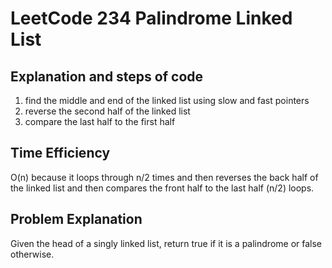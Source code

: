 # LeetCode 234 Palindrome Linked List
## Explanation and steps of code  
1) find the middle and end of the linked list using slow and fast pointers
2) reverse the second half of the linked list
3) compare the last half to the first half

## Time Efficiency  
O(n) because it loops through n/2 times and then reverses the back half of the linked list and then compares the front half to the last half (n/2) loops.  

## Problem Explanation  
Given the head of a singly linked list, return true if it is a palindrome or false otherwise.
